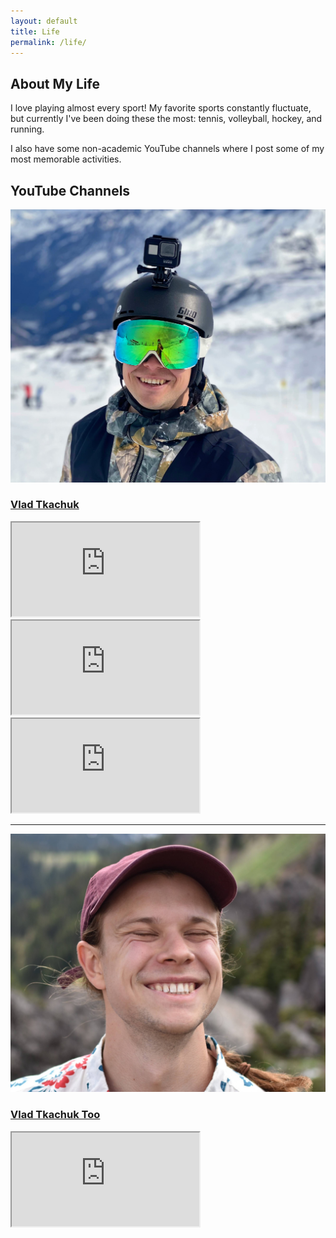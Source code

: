 ```yaml
---
layout: default
title: Life
permalink: /life/
---
```


<link rel="stylesheet" href="{{ '/assets/css/life-styles.css' | relative_url }}">


<div class="life-section">
  <h2>About My Life</h2>
  <p>I love playing almost every sport! My favorite sports constantly fluctuate, but currently I've been doing these the most: tennis, volleyball, hockey, and running.</p>
  <p>I also have some non-academic YouTube channels where I post some of my most memorable activities.</p>
</div>

<div class="life-section">
  <h2>YouTube Channels</h2>
  
  <div class="profile-video-container">
    <div class="profile-section">
      <a href="https://www.youtube.com/@VladTkachuk" class="profile-link" target="_blank">
        <img src="/assets/images/youtube_vladtkachuk.jpg" alt="Vlad Tkachuk YouTube Profile" class="profile-image">
        <h3 class="channel-name">Vlad Tkachuk</h3>
      </a>
    </div>
    <div class="video-container">
      <iframe src="https://www.youtube-nocookie.com/embed/3Pc2MlWPfhQ" allow="autoplay; encrypted-media" allowfullscreen></iframe>
    </div>
  </div>
  
  <div class="video-grid">
    <div class="video-container">
      <iframe src="https://www.youtube-nocookie.com/embed/4j84qtwiD8E" allow="autoplay; encrypted-media" allowfullscreen></iframe>
    </div>
    <div class="video-container">
      <iframe src="https://www.youtube-nocookie.com/embed/p1WB0pMfmwI" allow="autoplay; encrypted-media" allowfullscreen></iframe>
    </div>
  </div>

  <hr class="section-divider">

  <div class="profile-video-container">
    <div class="profile-section">
      <a href="https://www.youtube.com/@VladTkachukToo" class="profile-link" target="_blank">
        <img src="/assets/images/youtube_vladtkachuktoo.jpg" alt="Vlad Tkachuk Too YouTube Profile" class="profile-image">
        <h3 class="channel-name">Vlad Tkachuk Too</h3>
      </a>
    </div>
    <div class="video-container">
      <iframe src="https://www.youtube-nocookie.com/embed/pHJ3NPy8W3c" allow="autoplay; encrypted-media" allowfullscreen></iframe>
    </div>
  </div>
</div>